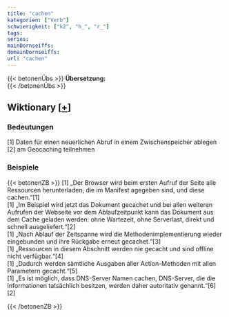 ```yaml
---
title: "cachen"
kategorien: ["Verb"]
schwierigkeit: ["k2", "h_", "r_"]
tags:
series:
mainDornseiffs:
domainDornseiffs:
url: "cachen"
---
```


{{< betonenÜbs >}}
**Übersetzung:**  
{{< /betonenÜbs >}}

## Wiktionary [[+](https://de.wiktionary.org/wiki/cachen)]

### Bedeutungen
[1] Daten für einen neuerlichen Abruf in einem Zwischenspeicher ablegen  
[2] am Geocaching teilnehmen  

### Beispiele
{{< betonenZB >}}
[1] „Der Browser wird beim ersten Aufruf der Seite alle Ressourcen herunterladen, die im Manifest agegeben sind, und diese cachen.“[1]  
[1] „Im Beispiel wird jetzt das Dokument gecachet und bei allen weiteren Aufrufen der Webseite vor dem Ablaufzeitpunkt kann das Dokument aus dem Cache geladen werden: ohne Wartezeit, ohne Serverlast, direkt und schnell ausgeliefert.“[2]  
[1] „Nach Ablauf der Zeitspanne wird die Methodenimplementierung wieder eingebunden und ihre Rückgabe erneut gecachet.“[3]  
[1] „Ressourcen in diesem Abschnitt werden nie gecacht und sind offline nicht verfügbar.“[4]  
[1] „Dadurch werden sämtliche Ausgaben aller Action-Methoden mit allen Parametern gecacht.“[5]  
[1] „Es ist möglich, dass DNS-Server Namen cachen, DNS-Server, die die Informationen tatsächlich besitzen, werden daher autoritativ genannt.“[6]  
[2]  

{{< /betonenZB >}}

